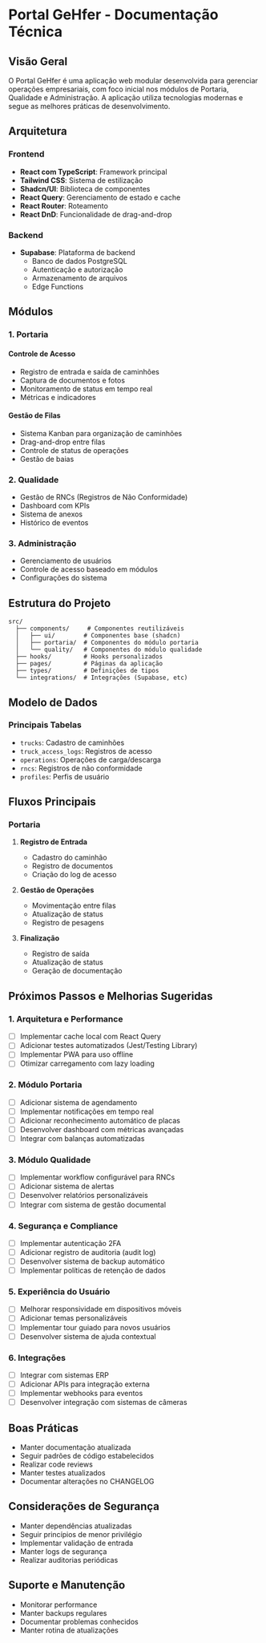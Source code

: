 # Portal GeHfer - Documentação Técnica

## Visão Geral
O Portal GeHfer é uma aplicação web modular desenvolvida para gerenciar operações empresariais, com foco inicial nos módulos de Portaria, Qualidade e Administração. A aplicação utiliza tecnologias modernas e segue as melhores práticas de desenvolvimento.

## Arquitetura

### Frontend
- **React com TypeScript**: Framework principal
- **Tailwind CSS**: Sistema de estilização
- **Shadcn/UI**: Biblioteca de componentes
- **React Query**: Gerenciamento de estado e cache
- **React Router**: Roteamento
- **React DnD**: Funcionalidade de drag-and-drop

### Backend
- **Supabase**: Plataforma de backend
  - Banco de dados PostgreSQL
  - Autenticação e autorização
  - Armazenamento de arquivos
  - Edge Functions

## Módulos

### 1. Portaria
#### Controle de Acesso
- Registro de entrada e saída de caminhões
- Captura de documentos e fotos
- Monitoramento de status em tempo real
- Métricas e indicadores

#### Gestão de Filas
- Sistema Kanban para organização de caminhões
- Drag-and-drop entre filas
- Controle de status de operações
- Gestão de baias

### 2. Qualidade
- Gestão de RNCs (Registros de Não Conformidade)
- Dashboard com KPIs
- Sistema de anexos
- Histórico de eventos

### 3. Administração
- Gerenciamento de usuários
- Controle de acesso baseado em módulos
- Configurações do sistema

## Estrutura do Projeto
```
src/
  ├── components/     # Componentes reutilizáveis
  │   ├── ui/        # Componentes base (shadcn)
  │   ├── portaria/  # Componentes do módulo portaria
  │   └── quality/   # Componentes do módulo qualidade
  ├── hooks/         # Hooks personalizados
  ├── pages/         # Páginas da aplicação
  ├── types/         # Definições de tipos
  └── integrations/  # Integrações (Supabase, etc)
```

## Modelo de Dados

### Principais Tabelas
- `trucks`: Cadastro de caminhões
- `truck_access_logs`: Registros de acesso
- `operations`: Operações de carga/descarga
- `rncs`: Registros de não conformidade
- `profiles`: Perfis de usuário

## Fluxos Principais

### Portaria
1. **Registro de Entrada**
   - Cadastro do caminhão
   - Registro de documentos
   - Criação do log de acesso

2. **Gestão de Operações**
   - Movimentação entre filas
   - Atualização de status
   - Registro de pesagens

3. **Finalização**
   - Registro de saída
   - Atualização de status
   - Geração de documentação

## Próximos Passos e Melhorias Sugeridas

### 1. Arquitetura e Performance
- [ ] Implementar cache local com React Query
- [ ] Adicionar testes automatizados (Jest/Testing Library)
- [ ] Implementar PWA para uso offline
- [ ] Otimizar carregamento com lazy loading

### 2. Módulo Portaria
- [ ] Adicionar sistema de agendamento
- [ ] Implementar notificações em tempo real
- [ ] Adicionar reconhecimento automático de placas
- [ ] Desenvolver dashboard com métricas avançadas
- [ ] Integrar com balanças automatizadas

### 3. Módulo Qualidade
- [ ] Implementar workflow configurável para RNCs
- [ ] Adicionar sistema de alertas
- [ ] Desenvolver relatórios personalizáveis
- [ ] Integrar com sistema de gestão documental

### 4. Segurança e Compliance
- [ ] Implementar autenticação 2FA
- [ ] Adicionar registro de auditoria (audit log)
- [ ] Desenvolver sistema de backup automático
- [ ] Implementar políticas de retenção de dados

### 5. Experiência do Usuário
- [ ] Melhorar responsividade em dispositivos móveis
- [ ] Adicionar temas personalizáveis
- [ ] Implementar tour guiado para novos usuários
- [ ] Desenvolver sistema de ajuda contextual

### 6. Integrações
- [ ] Integrar com sistemas ERP
- [ ] Adicionar APIs para integração externa
- [ ] Implementar webhooks para eventos
- [ ] Desenvolver integração com sistemas de câmeras

## Boas Práticas
- Manter documentação atualizada
- Seguir padrões de código estabelecidos
- Realizar code reviews
- Manter testes atualizados
- Documentar alterações no CHANGELOG

## Considerações de Segurança
- Manter dependências atualizadas
- Seguir princípios de menor privilégio
- Implementar validação de entrada
- Manter logs de segurança
- Realizar auditorias periódicas

## Suporte e Manutenção
- Monitorar performance
- Manter backups regulares
- Documentar problemas conhecidos
- Manter rotina de atualizações